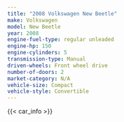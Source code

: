 ```yaml
---
title: "2008 Volkswagen New Beetle"
make: Volkswagen
model: New Beetle
year: 2008
engine-fuel-type: regular unleaded
engine-hp: 150
engine-cylinders: 5
transmission-type: Manual
driven-wheels: Front wheel drive
number-of-doors: 2
market-category: N/A
vehicle-size: Compact
vehicle-style: Convertible
---
```


{{< car_info >}}

